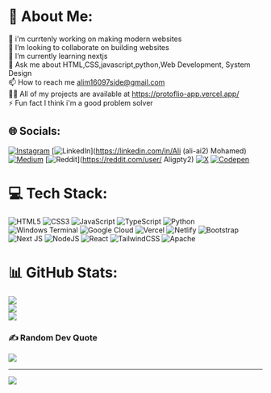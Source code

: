 # 💫 About Me:
 🤖 i'm currtenly working on making modern websites<br>  👯 I’m looking to collaborate on building websites<br>  🌱 I’m currently learning nextjs<br>  💬 Ask me about  HTML,CSS,javascript,python,Web Development, System Design<br>  📫 How to reach me alim16097side@gmail.com<br>  👨‍💻 All of my projects are available at https://protoflio-app.vercel.app/<br>  ⚡ Fun fact I think i'm a good problem solver


## 🌐 Socials:
[![Instagram](https://img.shields.io/badge/Instagram-%23E4405F.svg?logo=Instagram&logoColor=white)](https://instagram.com/a.l.i__66) [![LinkedIn](https://img.shields.io/badge/LinkedIn-%230077B5.svg?logo=linkedin&logoColor=white)](https://linkedin.com/in/Ali (ali-ai2) Mohamed) [![Medium](https://img.shields.io/badge/Medium-12100E?logo=medium&logoColor=white)](https://medium.com/@Alimside) [![Reddit](https://img.shields.io/badge/Reddit-%23FF4500.svg?logo=Reddit&logoColor=white)](https://reddit.com/user/ Aligpty2) [![X](https://img.shields.io/badge/X-black.svg?logo=X&logoColor=white)](https://x.com/alim16097side) [![Codepen](https://img.shields.io/badge/Codepen-000000?style=for-the-badge&logo=codepen&logoColor=white)](https://codepen.io/Ali-CP) 

# 💻 Tech Stack:
![HTML5](https://img.shields.io/badge/html5-%23E34F26.svg?style=for-the-badge&logo=html5&logoColor=white) ![CSS3](https://img.shields.io/badge/css3-%231572B6.svg?style=for-the-badge&logo=css3&logoColor=white) ![JavaScript](https://img.shields.io/badge/javascript-%23323330.svg?style=for-the-badge&logo=javascript&logoColor=%23F7DF1E) ![TypeScript](https://img.shields.io/badge/typescript-%23007ACC.svg?style=for-the-badge&logo=typescript&logoColor=white) ![Python](https://img.shields.io/badge/python-3670A0?style=for-the-badge&logo=python&logoColor=ffdd54) ![Windows Terminal](https://img.shields.io/badge/Windows%20Terminal-%234D4D4D.svg?style=for-the-badge&logo=windows-terminal&logoColor=white) ![Google Cloud](https://img.shields.io/badge/GoogleCloud-%234285F4.svg?style=for-the-badge&logo=google-cloud&logoColor=white) ![Vercel](https://img.shields.io/badge/vercel-%23000000.svg?style=for-the-badge&logo=vercel&logoColor=white) ![Netlify](https://img.shields.io/badge/netlify-%23000000.svg?style=for-the-badge&logo=netlify&logoColor=#00C7B7) ![Bootstrap](https://img.shields.io/badge/bootstrap-%238511FA.svg?style=for-the-badge&logo=bootstrap&logoColor=white) ![Next JS](https://img.shields.io/badge/Next-black?style=for-the-badge&logo=next.js&logoColor=white) ![NodeJS](https://img.shields.io/badge/node.js-6DA55F?style=for-the-badge&logo=node.js&logoColor=white) ![React](https://img.shields.io/badge/react-%2320232a.svg?style=for-the-badge&logo=react&logoColor=%2361DAFB) ![TailwindCSS](https://img.shields.io/badge/tailwindcss-%2338B2AC.svg?style=for-the-badge&logo=tailwind-css&logoColor=white) ![Apache](https://img.shields.io/badge/apache-%23D42029.svg?style=for-the-badge&logo=apache&logoColor=white)
# 📊 GitHub Stats:
![](https://github-readme-stats.vercel.app/api?username=alim-99&theme=blue-green&hide_border=false&include_all_commits=false&count_private=false)<br/>
![](https://github-readme-streak-stats.herokuapp.com/?user=alim-99&theme=blue-green&hide_border=false)<br/>
![](https://github-readme-stats.vercel.app/api/top-langs/?username=alim-99&theme=blue-green&hide_border=false&include_all_commits=false&count_private=false&layout=compact)

### ✍️ Random Dev Quote
![](https://quotes-github-readme.vercel.app/api?type=horizontal&theme=radical)

---
[![](https://visitcount.itsvg.in/api?id=alim-99&icon=0&color=9)](https://visitcount.itsvg.in)

<!-- Proudly created with GPRM ( https://gprm.itsvg.in ) -->

